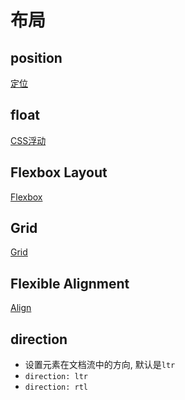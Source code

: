# 布局

## position

[定位](css-positioning.md)

## float

[CSS浮动](css-float.md)

## Flexbox Layout

[Flexbox](css-flex.md)

## Grid

[Grid](css-grid.md)

## Flexible Alignment

[Align](css-flexible-alignment.md)

## direction

- 设置元素在文档流中的方向, 默认是`ltr`
- `direction: ltr`
- `direction: rtl`

